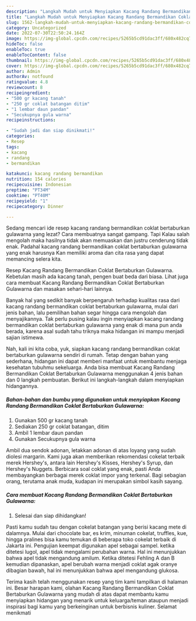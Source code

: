 ```yaml
---
description: "Langkah Mudah untuk Menyiapkan Kacang Randang Bermandikan Coklat Bertaburkan Gulawarna{ yang Sempurna,  Menu Buat lebaran"
title: "Langkah Mudah untuk Menyiapkan Kacang Randang Bermandikan Coklat Bertaburkan Gulawarna{ yang Sempurna,  Menu Buat lebaran"
slug: 1562-langkah-mudah-untuk-menyiapkan-kacang-randang-bermandikan-coklat-bertaburkan-gulawarna-yang-sempurna-menu-buat-lebaran
category: Uncategorized
date: 2022-07-30T22:50:24.164Z
image: https://img-global.cpcdn.com/recipes/5265b5cd91dac3ff/680x482cq70/kacang-randang-bermandikan-coklat-bertaburkan-gulawarna-foto-resep-utama.jpg
hideToc: false
enableToc: true
enableTocContent: false
thumbnail: https://img-global.cpcdn.com/recipes/5265b5cd91dac3ff/680x482cq70/kacang-randang-bermandikan-coklat-bertaburkan-gulawarna-foto-resep-utama.jpg
cover: https://img-global.cpcdn.com/recipes/5265b5cd91dac3ff/680x482cq70/kacang-randang-bermandikan-coklat-bertaburkan-gulawarna-foto-resep-utama.jpg
author: Admin
authorAv: notfound
ratingvalue: 4.8
reviewcount: 8
recipeingredient:
- "500 gr kacang tanah"
- "250 gr coklat batangan ditim"
- "1 lembar daun pandan"
- "Secukupnya gula warna"
recipeinstructions:

- "Sudah jadi dan siap dinikmati!"
categories:
- Resep
tags:
- kacang
- randang
- bermandikan

katakunci: kacang randang bermandikan 
nutrition: 154 calories
recipecuisine: Indonesian
preptime: "PT34M"
cooktime: "PT40M"
recipeyield: "1"
recipecategory: Dinner

---
```



Sedang mencari ide resep kacang randang bermandikan coklat bertaburkan gulawarna yang lezat? Cara membuatnya sangat gampang. Tapi Kalau salah mengolah maka hasilnya tidak akan memuaskan dan justru cenderung tidak enak. Padahal kacang randang bermandikan coklat bertaburkan gulawarna yang enak harusnya Kan memiliki aroma dan cita rasa yang dapat memancing selera kita.


Resep Kacang Randang Bermandikan Coklat Bertaburkan Gulawarna. Kebetulan masih ada kacang tanah, pengen buat beda dari biasa. Lihat juga cara membuat Kacang Randang Bermandikan Coklat Bertaburkan Gulawarna dan masakan sehari-hari lainnya.

Banyak hal yang sedikit banyak berpengaruh terhadap kualitas rasa dari kacang randang bermandikan coklat bertaburkan gulawarna, mulai dari jenis bahan, lalu pemilihan bahan segar hingga cara mengolah dan menyajikannya. Tak perlu pusing kalau ingin menyiapkan kacang randang bermandikan coklat bertaburkan gulawarna yang enak di mana pun anda berada, karena asal sudah tahu triknya maka hidangan ini mampu menjadi sajian istimewa.


Nah, kali ini kita coba, yuk, siapkan kacang randang bermandikan coklat bertaburkan gulawarna sendiri di rumah. Tetap dengan bahan yang sederhana, hidangan ini dapat memberi manfaat untuk membantu menjaga kesehatan tubuhmu sekeluarga. Anda bisa membuat Kacang Randang Bermandikan Coklat Bertaburkan Gulawarna menggunakan 4 jenis bahan dan 0 langkah pembuatan. Berikut ini langkah-langkah dalam menyiapkan hidangannya.

<!--inarticleads1-->

##### Bahan-bahan dan bumbu yang digunakan untuk menyiapkan Kacang Randang Bermandikan Coklat Bertaburkan Gulawarna:

1. Gunakan 500 gr kacang tanah
1. Sediakan 250 gr coklat batangan, ditim
1. Ambil 1 lembar daun pandan
1. Gunakan Secukupnya gula warna


Ambil dua sendok adonan, letakkan adonan di atas loyang yang sudah diolesi margarin. Kami juga akan memberikan rekomendasi cokelat terbaik merek Hershey&#39;s, antara lain Hershey&#39;s Kisses, Hershey&#39;s Syrup, dan Hershey&#39;s Nuggets. Berbicara soal coklat yang enak, pasti Anda membayangkan berbagai merek coklat impor yang terkenal. Bagi sebagian orang, terutama anak muda, kudapan ini merupakan simbol kasih sayang. 

<!--inarticleads2-->

##### Cara membuat Kacang Randang Bermandikan Coklat Bertaburkan Gulawarna:


1. Selesai dan siap dihidangkan!

Pasti kamu sudah tau dengan cokelat batangan yang berisi kacang mete di dalamnya. Mulai dari chocolate bar, es krim, minuman cokelat, truffles, kue, hingga pralines bisa kamu temukan di beberapa toko cokelat terbaik di Jakarta ini. Pengujian keempat digunakan apel sebagai sampel. ketika ditetesi lugol, apel tidak mengalami perubahan warna. Hal ini menunjukkan bahwa apel tidak mengandung amilum. Ketika ditetesi Fehling A dan B kemudian dipanaskan, apel berubah warna menjadi coklat agak oranye dibagian bawah, hal ini menunjukkan bahwa apel mengandung glukosa. 

Terima kasih telah menggunakan resep yang tim kami tampilkan di halaman ini. Besar harapan kami, olahan Kacang Randang Bermandikan Coklat Bertaburkan Gulawarna yang mudah di atas dapat membantu kamu menyiapkan hidangan yang menarik untuk keluarga/teman ataupun menjadi inspirasi bagi kamu yang berkeinginan untuk berbisnis kuliner. Selamat menikmati
